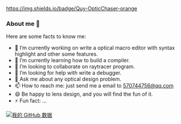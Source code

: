 https://img.shields.io/badge/Quy-OpticChaser-orange

### About me 👋

Here are some facts to know me:

- 🔭 I’m currently working on write a optical macro editor with syntax highlight and other some features.
- 🌱 I’m currently learning how to build a compiler.
- 👯 I’m looking to collaborate on raytracer program.
- 🤔 I’m looking for help with write a debugger.
- 💬 Ask me about any optical design problem.
- 📫 How to reach me: just send me a email to 570744756@qq.com
- 😄 Be happy to lens design, and you will find the fun of it.
- ⚡ Fun fact: ...


[![我的 GitHub 数据](https://github-readme-stats.vercel.app/api?username=uamhforever)]()
